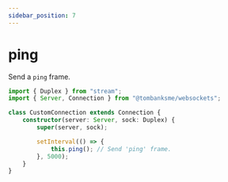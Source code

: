 ```yaml
---
sidebar_position: 7
---
```


# ping

Send a `ping` frame.

```typescript title="/src/CustomConnection.ts"
import { Duplex } from "stream";
import { Server, Connection } from "@tombanksme/websockets";

class CustomConnection extends Connection {
	constructor(server: Server, sock: Duplex) {
		super(server, sock);

		setInterval(() => {
			this.ping(); // Send 'ping' frame.
		}, 5000);
	}
}
```
